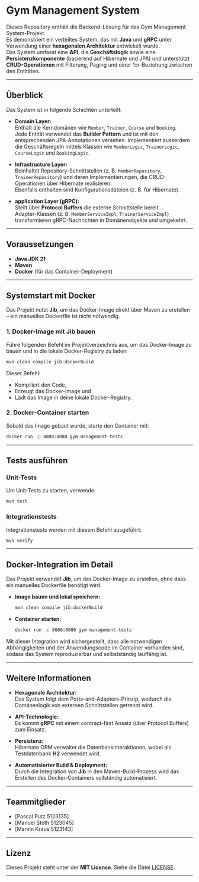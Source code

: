 
# Gym Management System

Dieses Repository enthält die Backend-Lösung für das Gym Management System-Projekt.  
Es demonstriert ein verteiltes System, das mit **Java** und **gRPC** unter Verwendung einer **hexagonalen Architektur** entwickelt wurde.  
Das System umfasst eine **API**, die **Geschäftslogik** sowie eine **Persistenzkomponente** (basierend auf Hibernate und JPA) und unterstützt **CRUD-Operationen** mit Filterung, Paging und einer 1:n-Beziehung zwischen den Entitäten.

---

## Überblick

Das System ist in folgende Schichten unterteilt:

- **Domain Layer:**  
  Enthält die Kerndomänen wie `Member`, `Trainer`, `Course` und `Booking`.  
  Jede Entität verwendet das **Builder Pattern** und ist mit den entsprechenden JPA-Annotationen versehen.
  Implementiert ausserdem die Geschäftsregeln mittels Klassen wie `MemberLogic`, `TrainerLogic`, `CourseLogic` und `BookingLogic`.

- **Infrastructure Layer:**  
  Beinhaltet Repository-Schnittstellen (z. B. `MemberRepository`, `TrainerRepository`) und deren Implementierungen, die CRUD-Operationen über Hibernate realisieren.  
  Ebenfalls enthalten sind Konfigurationsdateien (z. B. für Hibernate).

- **application Layer (gRPC):**  
  Stellt über **Protocol Buffers** die externe Schnittstelle bereit.  
  Adapter-Klassen (z. B. `MemberServiceImpl`, `TrainerServiceImpl`) transformieren gRPC-Nachrichten in Domänenobjekte und umgekehrt.

---

## Voraussetzungen

- **Java JDK 21**  
- **Maven**  
- **Docker** (für das Container-Deployment)

---

## Systemstart mit Docker

Das Projekt nutzt **Jib**, um das Docker-Image direkt über Maven zu erstellen – ein manuelles Dockerfile ist nicht notwendig.

### 1. Docker-Image mit Jib bauen

Führe folgenden Befehl im Projektverzeichnis aus, um das Docker-Image zu bauen und in die lokale Docker-Registry zu laden:

```bash
mvn clean compile jib:dockerBuild
```

Dieser Befehl:
- Kompiliert den Code,
- Erzeugt das Docker-Image und
- Lädt das Image in deine lokale Docker-Registry.

### 2. Docker-Container starten

Sobald das Image gebaut wurde, starte den Container mit:

```bash
docker run -p 8080:8080 gym-management-tests
```


---

## Tests ausführen

### Unit-Tests

Um Unit-Tests zu starten, verwende:

```bash
mvn test
```

### Integrationstests

Integrationstests werden mit diesem Befehl ausgeführt:

```bash
mvn verify
```

---

## Docker-Integration im Detail

Das Projekt verwendet **Jib**, um das Docker-Image zu erstellen, ohne dass ein manuelles Dockerfile benötigt wird.

- **Image bauen und lokal speichern:**
  ```bash
  mvn clean compile jib:dockerBuild
  ```

- **Container starten:**
  ```bash
  docker run -p 8080:8080 gym-management-tests
  ```

Mit dieser Integration wird sichergestellt, dass alle notwendigen Abhängigkeiten und der Anwendungscode im Container vorhanden sind, sodass das System reproduzierbar und selbstständig lauffähig ist.

---

## Weitere Informationen

- **Hexagonale Architektur:**  
  Das System folgt dem Ports-and-Adapters-Prinzip, wodurch die Domänenlogik von externen Schnittstellen getrennt wird.

- **API-Technologie:**  
  Es kommt **gRPC** mit einem contract-first Ansatz (über Protocol Buffers) zum Einsatz.

- **Persistenz:**  
  Hibernate ORM verwaltet die Datenbankinteraktionen, wobei als Testdatenbank **H2** verwendet wird.

- **Automatisierter Build & Deployment:**  
  Durch die Integration von **Jib** in den Maven-Build-Prozess wird das Erstellen des Docker-Containers vollständig automatisiert.

---

## Teammitglieder

- [Pascal Putz 5123135]
- [Manuel Stöth 5123045]
- [Marvin Kraus 5123143]


---

## Lizenz

Dieses Projekt steht unter der **MIT License**. Siehe die Datei [LICENSE](LICENSE).

---

